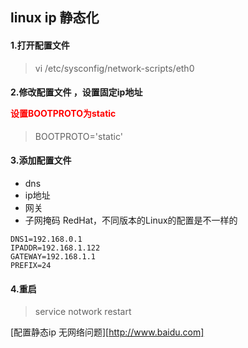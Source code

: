## linux ip 静态化
#### 1.打开配置文件
>vi /etc/sysconfig/network-scripts/eth0

#### 2.修改配置文件 ，设置固定ip地址 <p style='color:red'>设置BOOTPROTO为static</p>
>BOOTPROTO='static'

#### 3.添加配置文件  
  + dns
  + ip地址
  + 网关
  + 子网掩码 RedHat，不同版本的Linux的配置是不一样的

```
DNS1=192.168.0.1
IPADDR=192.168.1.122
GATEWAY=192.168.1.1
PREFIX=24
```
#### 4.重启
>service notwork restart

[配置静态ip 无网络问题][http://www.baidu.com]

